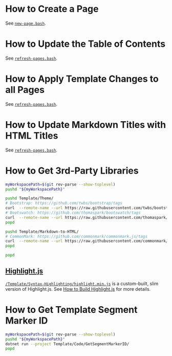 # How to Create a Page

See [`new-page.bash`](new-page.bash).

# How to Update the Table of Contents

See [`refresh-pages.bash`](refresh-pages.bash).

# How to Apply Template Changes to all Pages

See [`refresh-pages.bash`](refresh-pages.bash).

# How to Update Markdown Titles with HTML Titles

See [`refresh-pages.bash`](refresh-pages.bash).

# How to Get 3rd-Party Libraries

```Bash
myWorkspacePath=$(git rev-parse --show-toplevel)
pushd "${myWorkspacePath}"

pushd Template/Theme/
# Bootstrap: https://github.com/twbs/bootstrap/tags
curl  --remote-name --url https://raw.githubusercontent.com/twbs/bootstrap/v5.0.1/dist/js/bootstrap.bundle.min.js
# Bootswatch: https://github.com/thomaspark/bootswatch/tags
curl  --remote-name --url https://raw.githubusercontent.com/thomaspark/bootswatch/v5.0.1/dist/cyborg/bootstrap.min.css
popd

pushd Template/Markdown-to-HTML/
# CommonMark: https://github.com/commonmark/commonmark.js/tags
curl  --remote-name --url https://raw.githubusercontent.com/commonmark/commonmark.js/0.29.3/dist/commonmark.min.js
popd

popd
```

## [Highlight.js](https://github.com/highlightjs/highlight.js/tags)

[`/Template/Syntax-Highlighting/highlight.min.js`](Syntax-Highlighting/highlight.min.js)
is a custom-built, slim version of Highlight.js.  See
[How to Build Highlight.js](https://www.twy30.com/Pages/Highlight.js-build.html)
for more details.

# How to Get Template Segment Marker ID

```Bash
myWorkspacePath=$(git rev-parse --show-toplevel)
pushd "${myWorkspacePath}"
dotnet run --project Template/Code/GetSegmentMarkerID/
popd
```
